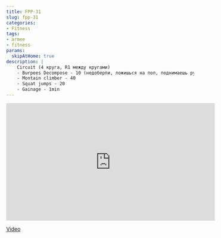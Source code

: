 ```yaml
---
title: FPP-31
slug: fpp-31
categories:
- Fitness
tags:
- armee
- fitness
params:
  skipAtHome: true
description: |
    Circuit (4 круга, R1 между кругами)
    - Burpees Decompose - 10 (недоберпи, ложишься на пол, поднимаешь руки, встаешь, выпрыгивание)
    - Montain climber - 40
    - Squat jumps - 20
    - Gainage - 1min
---
```

<iframe width="560" height="315" src="https://www.youtube.com/embed/wYLAGMh9NcA?si=nscYNokCGuC_5DtW" title="YouTube video player" frameborder="0" allow="accelerometer; autoplay; clipboard-write; encrypted-media; gyroscope; picture-in-picture; web-share" allowfullscreen></iframe>

[Video](https://youtu.be/wYLAGMh9NcA?si=nscYNokCGuC_5DtW)
